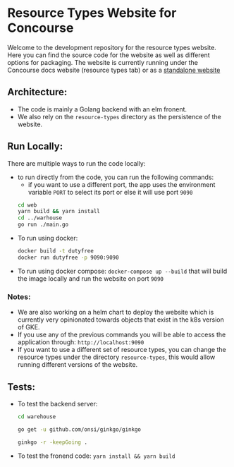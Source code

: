 # Resource Types Website for Concourse
Welcome to the development repository for the resource types website. Here you can find the source code for the website as well as different options for packaging. The website is currently running under the Concourse docs website (resource types tab) or as a [standalone website](https://resource-types.concocurse-ci.org)

## Architecture:

- The code is mainly a Golang backend with an elm fronent.
- We also rely on the `resource-types` directory as the persistence of the website.

## Run Locally:
There are multiple ways to run the code locally:

- to run directly from the code, you can run the following commands:
  - if you want to use a different port, the app uses the environment variable `PORT` to select its port or else it will use port `9090`
  ```bash
  cd web
  yarn build && yarn install
  cd ../warhouse
  go run ./main.go
  ```
- To run using docker:
  ```bash
  docker build -t dutyfree
  docker run dutyfree -p 9090:9090
  ```
- To run using docker compose: `docker-compose up --build` that will build the image locally and run the website on port `9090`

### Notes:
- We are also working on a helm chart to deploy the website which is currently very opinionated towards objects that exist in the k8s version of GKE.
- If you use any of the previous commands you will be able to access the application through: `http://localhost:9090`
- If you want to use a different set of resource types, you can change the resource types under the directory `resource-types`, this would allow running different versions of the website.

## Tests:

- To test the backend server:
  ```bash
  cd warehouse

  go get -u github.com/onsi/ginkgo/ginkgo

  ginkgo -r -keepGoing .
  ```

- To test the fronend code: `yarn install && yarn build`
